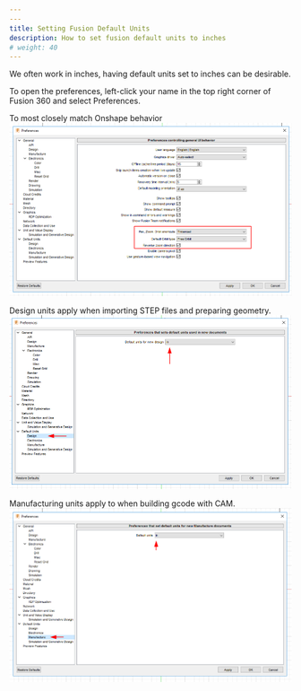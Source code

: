 ```yaml
---
---
title: Setting Fusion Default Units
description: How to set fusion default units to inches
# weight: 40
---
```


We often work in inches, having default units set to inches can be desirable.

To open the preferences, left-click your name in the top right corner of Fusion 360 and select Preferences.

To most closely match Onshape behavior
![](fusion-prefs-controls.png)

Design units apply when importing STEP files and preparing geometry.
![](fusion-prefs-units-design.png)

Manufacturing units apply to when building gcode with CAM.
![](fusion-prefs-units-manufacture.png)